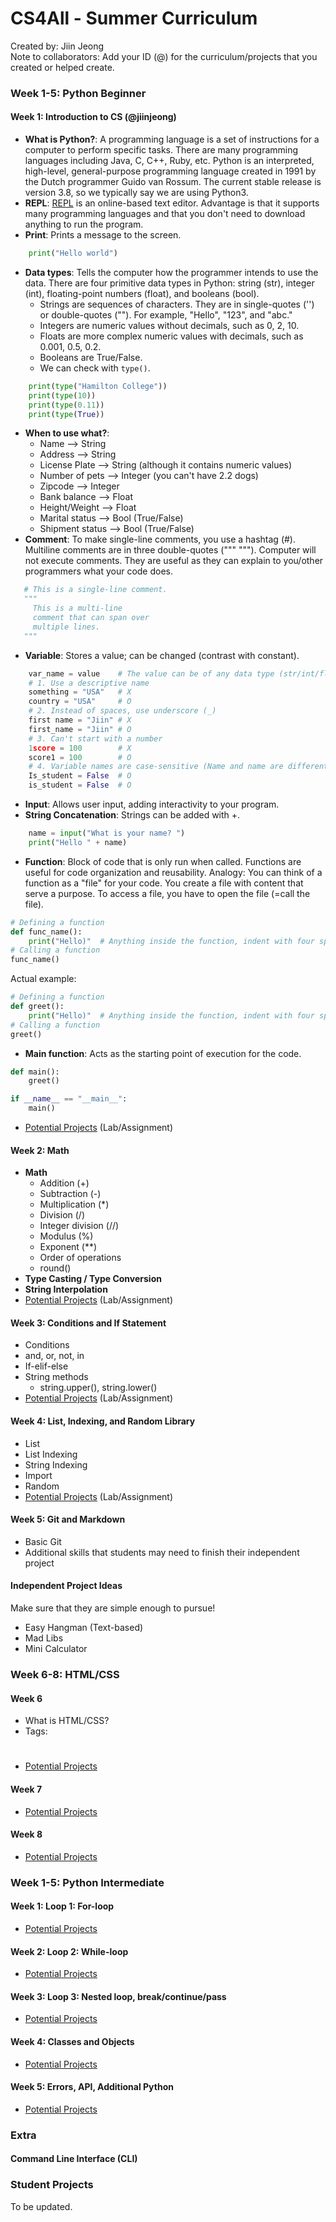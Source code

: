 # CS4All - Summer Curriculum
Created by: Jiin Jeong<br/>
Note to collaborators: Add your ID (@) for the curriculum/projects that you created or helped create.
### Week 1-5: Python Beginner
#### Week 1: Introduction to CS (@jiinjeong)
* **What is Python?**: A programming language is a set of instructions for a computer to perform specific tasks. There are many programming languages including Java, C, C++, Ruby, etc. Python is an interpreted, high-level, general-purpose programming language created in 1991 by the Dutch programmer Guido van Rossum. The current stable release is version 3.8, so we typically say we are using Python3.
* **REPL**: [REPL](repl.it) is an online-based text editor. Advantage is that it supports many programming languages and that you don't need to download anything to run the program.
* **Print**: Prints a message to the screen.
```python
    print("Hello world")
```
* **Data types**: Tells the computer how the programmer intends to use the data. There are four primitive data types in Python: string (str), integer (int), floating-point numbers (float), and booleans (bool).
  * Strings are sequences of characters. They are in single-quotes ('') or double-quotes (""). For example, "Hello", "123", and "abc."
  * Integers are numeric values without decimals, such as 0, 2, 10.
  * Floats are more complex numeric values with decimals, such as 0.001, 0.5, 0.2.
  * Booleans are True/False.
  * We can check with `type()`.
```python
    print(type("Hamilton College"))
    print(type(10))
    print(type(0.11))
    print(type(True))
```
* **When to use what?**:
  * Name --> String
  * Address --> String
  * License Plate --> String (although it contains numeric values)
  * Number of pets --> Integer (you can't have 2.2 dogs)
  * Zipcode --> Integer
  * Bank balance --> Float
  * Height/Weight --> Float
  * Marital status --> Bool (True/False)
  * Shipment status --> Bool (True/False)
* **Comment**: To make single-line comments, you use a hashtag (#). Multiline comments are in three double-quotes (""" """). Computer will not execute comments. They are useful as they can explain to you/other programmers what your code does. 
```python
   # This is a single-line comment.
   """ 
     This is a multi-line
     comment that can span over
     multiple lines.
   """
```
* **Variable**: Stores a value; can be changed (contrast with constant).
```python
    var_name = value    # The value can be of any data type (str/int/float/bool)
    # 1. Use a descriptive name
    something = "USA"   # X
    country = "USA"     # O
    # 2. Instead of spaces, use underscore (_)
    first name = "Jiin" # X
    first_name = "Jiin" # O
    # 3. Can't start with a number
    1score = 100        # X
    score1 = 100        # O
    # 4. Variable names are case-sensitive (Name and name are different). Usually, we should start with a lowercase.
    Is_student = False  # O
    is_student = False  # O
```
* **Input**: Allows user input, adding interactivity to your program.
* **String Concatenation**: Strings can be added with +.
```python
    name = input("What is your name? ")
    print("Hello " + name)
```
* **Function**: Block of code that is only run when called. Functions are useful for code organization and reusability. Analogy: You can think of a function as a "file" for your code. You create a file with content that serve a purpose. To access a file, you have to open the file (=call the file).
```python
# Defining a function
def func_name():
    print("Hello)"  # Anything inside the function, indent with four spaces.
# Calling a function
func_name()
```
Actual example:
```python
# Defining a function
def greet():
    print("Hello)"  # Anything inside the function, indent with four spaces.
# Calling a function
greet()
```
* **Main function**: Acts as the starting point of execution for the code.
```python
def main():
    greet()

if __name__ == "__main__":
    main()
```
* [Potential Projects](https://github.com/jiinjeong/CS4All/blob/master/PythonBeg/week1.py) (Lab/Assignment)

#### Week 2: Math
* **Math**
    * Addition (+)
    * Subtraction (-)
    * Multiplication (*)
    * Division (/)
    * Integer division (//)
    * Modulus (%)
    * Exponent (**)
    * Order of operations
    * round()
* **Type Casting / Type Conversion**
* **String Interpolation**
* [Potential Projects](https://github.com/jiinjeong/CS4All/blob/master/PythonBeg/week2.py) (Lab/Assignment)

#### Week 3: Conditions and If Statement
* Conditions
* and, or, not, in
* If-elif-else
* String methods
    * string.upper(), string.lower()
* [Potential Projects](https://github.com/jiinjeong/CS4All/blob/master/PythonBeg/week3.py) (Lab/Assignment)

#### Week 4: List, Indexing, and Random Library
* List
* List Indexing
* String Indexing
* Import
* Random
* [Potential Projects](https://github.com/jiinjeong/CS4All/blob/master/PythonBeg/week4.py) (Lab/Assignment)

#### Week 5: Git and Markdown
* Basic Git
* Additional skills that students may need to finish their independent project

#### Independent Project Ideas
Make sure that they are simple enough to pursue!
* Easy Hangman (Text-based)
* Mad Libs
* Mini Calculator

### Week 6-8: HTML/CSS
#### Week 6
* What is HTML/CSS?
* Tags: <h1> </h1>
* [Potential Projects](https://github.com/jiinjeong/CS4All/blob/master/HTMLCSS/week1.html)

#### Week 7
* [Potential Projects](https://github.com/jiinjeong/CS4All/blob/master/HTMLCSS/week2.html)

#### Week 8
* [Potential Projects](https://github.com/jiinjeong/CS4All/blob/master/HTMLCSS/week3.html)

### Week 1-5: Python Intermediate
#### Week 1: Loop 1: For-loop
* [Potential Projects](https://github.com/jiinjeong/CS4All/blob/master/PythonMed/week1.py)
#### Week 2: Loop 2: While-loop
* [Potential Projects](https://github.com/jiinjeong/CS4All/blob/master/PythonMed/week2.py)
#### Week 3: Loop 3: Nested loop, break/continue/pass
* [Potential Projects](https://github.com/jiinjeong/CS4All/blob/master/PythonMed/week3.py)
#### Week 4: Classes and Objects
* [Potential Projects](https://github.com/jiinjeong/CS4All/blob/master/PythonMed/week4.py)
#### Week 5: Errors, API, Additional Python
* [Potential Projects](https://github.com/jiinjeong/CS4All/blob/master/PythonMed/week5.py)
### Extra
#### Command Line Interface (CLI)
### Student Projects
To be updated.

